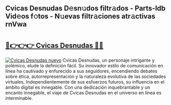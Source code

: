 ## Cvicas Desnudas D𝚎sn𝚞dos filtr𝚊dos - Parts-ldb Vid𝚎os f𝚘tos - N𝚞evas filtr𝚊ciones atr𝚊ctivas rnVwa

# <h2><a href="http://mb8ni9m.tromn.icu/?c=Cvicas+Desnudas">🔗👉👉👉 Cvicas Desnudas 🔗🔗</a></h2>

[![Cvicas Desnudas nuevo](https://i.imgur.com/pEAQMta.gif)](http://mb8ni9m.tromn.icu/?c=Cvicas+Desnudas)
Cvicas Desnudas, un personaje intrigante y polémico, elude la definición fácil. Su innovador estilo de comunicación en línea ha cautivado y enfurecido a sus seguidores, encendiendo debates sobre ética, autorrepresentación y la naturaleza evolutiva de las sociedades virtuales. Independientemente de sus esfuerzos futuros, su influencia en el ámbito digital es innegable. Con una dedicación inquebrantable y un encanto innegable, el viaje de Cvicas Desnudas en el universo en línea es interminable.
